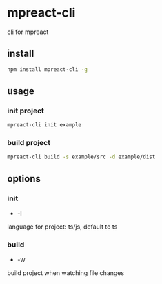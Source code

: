 # mpreact-cli

 cli for mpreact

## install

 ```bash
 npm install mpreact-cli -g
 ```

## usage

 ### init project

 ```bash
 mpreact-cli init example
 ```

 ### build project

 ```bash
 mpreact-cli build -s example/src -d example/dist
 ```

## options

 ### init

 * -l
  
  language for project: ts/js, default to ts

### build

 * -w
    
  build project when watching file changes
